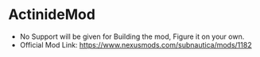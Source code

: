 # ActinideMod
- No Support will be given for Building the mod, Figure it on your own.
- Official Mod Link: https://www.nexusmods.com/subnautica/mods/1182
